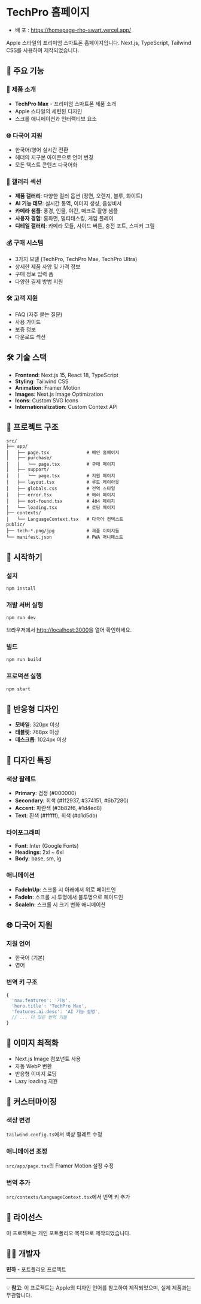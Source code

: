﻿# TechPro 홈페이지

- 배 포 : https://homepage-rho-swart.vercel.app/

Apple 스타일의 프리미엄 스마트폰 홈페이지입니다. Next.js, TypeScript, Tailwind CSS를 사용하여 제작되었습니다.

## 🚀 주요 기능

### 📱 제품 소개
- **TechPro Max** - 프리미엄 스마트폰 제품 소개
- Apple 스타일의 세련된 디자인
- 스크롤 애니메이션과 인터랙티브 요소

### 🌐 다국어 지원
- 한국어/영어 실시간 전환
- 헤더의 지구본 아이콘으로 언어 변경
- 모든 텍스트 콘텐츠 다국어화

### 🎨 갤러리 섹션
- **제품 갤러리**: 다양한 컬러 옵션 (정면, 오렌지, 블루, 화이트)
- **AI 기능 데모**: 실시간 통역, 이미지 생성, 음성비서
- **카메라 샘플**: 풍경, 인물, 야간, 매크로 촬영 샘플
- **사용자 경험**: 홈화면, 멀티태스킹, 게임 플레이
- **디테일 갤러리**: 카메라 모듈, 사이드 버튼, 충전 포트, 스피커 그릴

### 💰 구매 시스템
- 3가지 모델 (TechPro, TechPro Max, TechPro Ultra)
- 상세한 제품 사양 및 가격 정보
- 구매 정보 입력 폼
- 다양한 결제 방법 지원

### 🛠️ 고객 지원
- FAQ (자주 묻는 질문)
- 사용 가이드
- 보증 정보
- 다운로드 섹션

## 🛠️ 기술 스택

- **Frontend**: Next.js 15, React 18, TypeScript
- **Styling**: Tailwind CSS
- **Animation**: Framer Motion
- **Images**: Next.js Image Optimization
- **Icons**: Custom SVG Icons
- **Internationalization**: Custom Context API

## 📁 프로젝트 구조

```
src/
├── app/
│   ├── page.tsx              # 메인 홈페이지
│   ├── purchase/
│   │   └── page.tsx          # 구매 페이지
│   ├── support/
│   │   └── page.tsx          # 지원 페이지
│   ├── layout.tsx            # 루트 레이아웃
│   ├── globals.css           # 전역 스타일
│   ├── error.tsx             # 에러 페이지
│   ├── not-found.tsx         # 404 페이지
│   └── loading.tsx           # 로딩 페이지
├── contexts/
│   └── LanguageContext.tsx   # 다국어 컨텍스트
public/
├── tech-*.png/jpg            # 제품 이미지들
└── manifest.json             # PWA 매니페스트
```

## 🚀 시작하기

### 설치
```bash
npm install
```

### 개발 서버 실행
```bash
npm run dev
```

브라우저에서 [http://localhost:3000](http://localhost:3000)을 열어 확인하세요.

### 빌드
```bash
npm run build
```

### 프로덕션 실행
```bash
npm start
```

## 📱 반응형 디자인

- **모바일**: 320px 이상
- **태블릿**: 768px 이상
- **데스크톱**: 1024px 이상

## 🎨 디자인 특징

### 색상 팔레트
- **Primary**: 검정 (#000000)
- **Secondary**: 회색 (#1f2937, #374151, #6b7280)
- **Accent**: 파란색 (#3b82f6, #1d4ed8)
- **Text**: 흰색 (#ffffff), 회색 (#d1d5db)

### 타이포그래피
- **Font**: Inter (Google Fonts)
- **Headings**: 2xl ~ 6xl
- **Body**: base, sm, lg

### 애니메이션
- **FadeInUp**: 스크롤 시 아래에서 위로 페이드인
- **FadeIn**: 스크롤 시 투명에서 불투명으로 페이드인
- **ScaleIn**: 스크롤 시 크기 변화 애니메이션

## 🌐 다국어 지원

### 지원 언어
- 한국어 (기본)
- 영어

### 번역 키 구조
```typescript
{
  'nav.features': '기능',
  'hero.title': 'TechPro Max',
  'features.ai.desc': 'AI 기능 설명',
  // ... 더 많은 번역 키들
}
```

## 📸 이미지 최적화

- Next.js Image 컴포넌트 사용
- 자동 WebP 변환
- 반응형 이미지 로딩
- Lazy loading 지원

## 🔧 커스터마이징

### 색상 변경
`tailwind.config.ts`에서 색상 팔레트 수정

### 애니메이션 조정
`src/app/page.tsx`의 Framer Motion 설정 수정

### 번역 추가
`src/contexts/LanguageContext.tsx`에서 번역 키 추가

## 📄 라이선스

이 프로젝트는 개인 포트폴리오 목적으로 제작되었습니다.

## 👨‍💻 개발자

**민하** - 포트폴리오 프로젝트

---


💡 **참고**: 이 프로젝트는 Apple의 디자인 언어를 참고하여 제작되었으며, 실제 제품과는 무관합니다.
